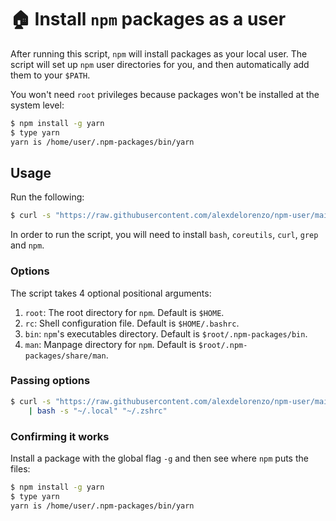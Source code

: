 # 🏠 Install `npm` packages as a user
After running this script, `npm` will install packages as your local user. The script will set up `npm` user directories for you, and then automatically add them to your `$PATH`.

You won't need `root` privileges because packages won't be installed at the system level:
```bash
$ npm install -g yarn
$ type yarn
yarn is /home/user/.npm-packages/bin/yarn
```

## Usage
Run the following:
```bash
$ curl -s "https://raw.githubusercontent.com/alexdelorenzo/npm-user/main/npm-user.sh" | bash
```

In order to run the script, you will need to install `bash`, `coreutils`, `curl`, `grep` and `npm`.

### Options
The script takes 4 optional positional arguments:
  1. `root`: The root directory for `npm`. Default is `$HOME`.
  2. `rc`: Shell configuration file. Default is `$HOME/.bashrc`.
  3. `bin`: `npm`'s executables directory. Default is `$root/.npm-packages/bin`.
  4. `man`: Manpage directory for `npm`. Default is `$root/.npm-packages/share/man`.

### Passing options
```bash
$ curl -s "https://raw.githubusercontent.com/alexdelorenzo/npm-user/main/npm-user.sh" \
    | bash -s "~/.local" "~/.zshrc"
```

### Confirming it works
Install a package with the global flag `-g` and then see where `npm` puts the files:
```bash
$ npm install -g yarn
$ type yarn
yarn is /home/user/.npm-packages/bin/yarn
```
